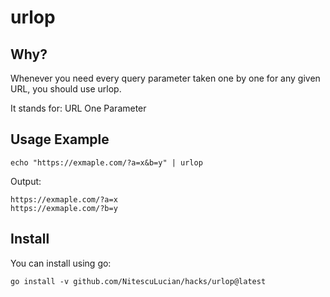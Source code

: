
# urlop

## Why? 

Whenever you need every query parameter taken one by one for any given URL, you should use urlop.

It stands for: URL One Parameter

## Usage Example

```
echo "https://exmaple.com/?a=x&b=y" | urlop 
```

Output:

```
https://exmaple.com/?a=x
https://exmaple.com/?b=y
```

## Install

You can install using go:

```
go install -v github.com/NitescuLucian/hacks/urlop@latest
```